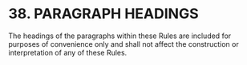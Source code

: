 # 38. PARAGRAPH HEADINGS
The headings of the paragraphs within these Rules are included for purposes of
convenience only and shall not affect the construction or interpretation of any of these
Rules.
